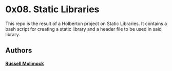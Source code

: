 # 0x08. Static Libraries  

This repo is the result of a Holberton project on Static Libraries. It contains a bash script for creating a static library and a header file to be used in said library.
 
## Authors
#### <a href="github.com/Rmolimock">Russell Molimock</a>

